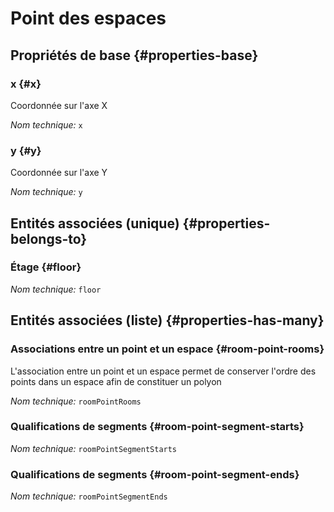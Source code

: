 # Point des espaces
<!--- THIS FILE IS GENERATED PLEASE DO NOT EDIT IT DIRECTLY --->



<OH code="roomPoint"/>


## Propriétés de base {#properties-base}

### x {#x}

Coordonnée sur l'axe X

*Nom technique:* ```x```
<PH code="roomPoint:x"/>

### y {#y}

Coordonnée sur l'axe Y

*Nom technique:* ```y```
<PH code="roomPoint:y"/>


## Entités associées (unique) {#properties-belongs-to}

### Étage {#floor}



*Nom technique:* ```floor```
<PH code="roomPoint:floor"/>


## Entités associées (liste) {#properties-has-many}

### Associations entre un point et un espace {#room-point-rooms}

L'association entre un point et un espace permet de conserver l'ordre des points dans un espace afin de constituer un polyon

*Nom technique:* ```roomPointRooms```
<PH code="roomPoint:roomPointRooms"/>

### Qualifications de segments {#room-point-segment-starts}



*Nom technique:* ```roomPointSegmentStarts```
<PH code="roomPoint:roomPointSegmentStarts"/>

### Qualifications de segments {#room-point-segment-ends}



*Nom technique:* ```roomPointSegmentEnds```
<PH code="roomPoint:roomPointSegmentEnds"/>




